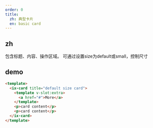 ```yaml
---
order: 0
title:
  zh: 典型卡片
  en: basic card
---
```


## zh

包含标题、内容、操作区域。
可通过设置size为default或small，控制尺寸

## demo

```html
<template>
  <ix-card title="default size card">
    <template v-slot:extra>
      <a href="#">More</a>
    </template>
    <p>card content</p>
    <p>card content</p>
  </ix-card>
</template>
```
